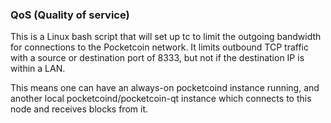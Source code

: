 ### QoS (Quality of service) ###

This is a Linux bash script that will set up tc to limit the outgoing bandwidth for connections to the Pocketcoin network. It limits outbound TCP traffic with a source or destination port of 8333, but not if the destination IP is within a LAN.

This means one can have an always-on pocketcoind instance running, and another local pocketcoind/pocketcoin-qt instance which connects to this node and receives blocks from it.
